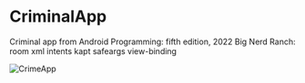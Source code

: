 # CriminalApp
Criminal app from Android Programming: fifth edition, 2022 Big Nerd Ranch: room xml intents kapt safeargs view-binding

![CrimeApp](https://github.com/kKrzysciak96/CriminalApp/assets/122617307/e579bc0f-9402-4337-9c77-5c9ce26b8c71)
